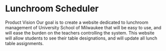 # Lunchroom Scheduler
Product Vision
Our goal is to create a website dedicated to lunchroom management of University School of Milwaukee that will be easy to use, and will ease the burden on the teachers controlling the system. This website will allow students to see their table designations, and will update all lunch table assignments.

